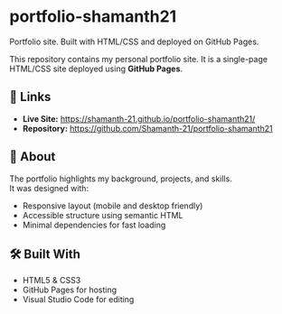 # portfolio-shamanth21
Portfolio site. Built with HTML/CSS and deployed on GitHub Pages.

This repository contains my personal portfolio site. 
It is a single-page HTML/CSS site deployed using **GitHub Pages**.

## 🔗 Links
- **Live Site:** https://shamanth-21.github.io/portfolio-shamanth21/  
- **Repository:** https://github.com/Shamanth-21/portfolio-shamanth21 

## 📄 About
The portfolio highlights my background, projects, and skills.  
It was designed with:
- Responsive layout (mobile and desktop friendly)  
- Accessible structure using semantic HTML  
- Minimal dependencies for fast loading  

## 🛠️ Built With
- HTML5 & CSS3  
- GitHub Pages for hosting  
- Visual Studio Code for editing  
